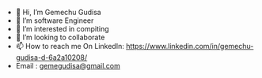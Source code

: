 - 👋 Hi, I’m Gemechu Gudisa
- 🌱 I’m software Engineer
- 👀 I’m interested in compiting
- 💞️ I’m looking to collaborate 
- 📫 How to reach me On LinkedIn: https://www.linkedin.com/in/gemechu-gudisa-d-6a2a10208/
- Email : gemegudisa@gmail.com
<!---
Gemechu is a ✨ special ✨ repository because its `README.md` (this file) appears on your GitHub profile.
You can click the Preview link to take a look at your changes.
--->
